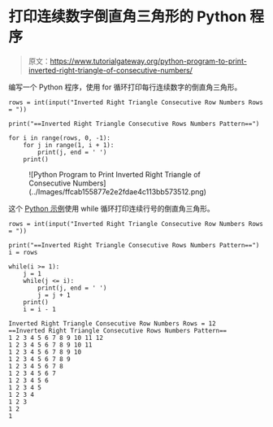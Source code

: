 # 打印连续数字倒直角三角形的 Python 程序

> 原文：<https://www.tutorialgateway.org/python-program-to-print-inverted-right-triangle-of-consecutive-numbers/>

编写一个 Python 程序，使用 for 循环打印每行连续数字的倒直角三角形。

```
rows = int(input("Inverted Right Triangle Consecutive Row Numbers Rows = "))

print("==Inverted Right Triangle Consecutive Rows Numbers Pattern==")

for i in range(rows, 0, -1):
    for j in range(1, i + 1):
        print(j, end = ' ')
    print()
```

<figure class="wp-block-image size-large">![Python Program to Print Inverted Right Triangle of Consecutive Numbers](../Images/ffcab155877e2e2fdae4c113bb573512.png)</figure>

这个 [Python 示例](https://www.tutorialgateway.org/python-programming-examples/)使用 while 循环打印连续行号的倒直角三角形。

```
rows = int(input("Inverted Right Triangle Consecutive Row Numbers Rows = "))

print("==Inverted Right Triangle Consecutive Rows Numbers Pattern==")
i = rows

while(i >= 1):
    j = 1
    while(j <= i):
        print(j, end = ' ')
        j = j + 1
    print()
    i = i - 1
```

```
Inverted Right Triangle Consecutive Row Numbers Rows = 12
==Inverted Right Triangle Consecutive Rows Numbers Pattern==
1 2 3 4 5 6 7 8 9 10 11 12 
1 2 3 4 5 6 7 8 9 10 11 
1 2 3 4 5 6 7 8 9 10 
1 2 3 4 5 6 7 8 9 
1 2 3 4 5 6 7 8 
1 2 3 4 5 6 7 
1 2 3 4 5 6 
1 2 3 4 5 
1 2 3 4 
1 2 3 
1 2 
1 
```